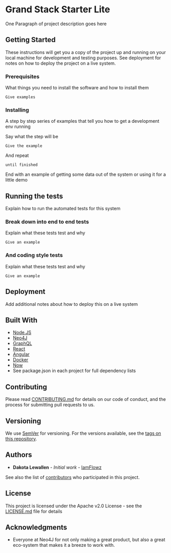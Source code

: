 # Grand Stack Starter Lite

One Paragraph of project description goes here

## Getting Started

These instructions will get you a copy of the project up and running on your local machine for development and testing purposes. See deployment for notes on how to deploy the project on a live system.

### Prerequisites

What things you need to install the software and how to install them

```
Give examples
```

### Installing

A step by step series of examples that tell you how to get a development env running

Say what the step will be

```
Give the example
```

And repeat

```
until finished
```

End with an example of getting some data out of the system or using it for a little demo

## Running the tests

Explain how to run the automated tests for this system

### Break down into end to end tests

Explain what these tests test and why

```
Give an example
```

### And coding style tests

Explain what these tests test and why

```
Give an example
```

## Deployment

Add additional notes about how to deploy this on a live system

## Built With

- [Node.JS]()
- [Neo4J]()
- [GraphQL]()
- [React]()
- [Angular]()
- [Docker]()
- [Now]()
- See package.json in each project for full dependency lists

## Contributing

Please read [CONTRIBUTING.md](https://github.com/iamflowz/) for details on our code of conduct, and the process for submitting pull requests to us.

## Versioning

We use [SemVer](http://semver.org/) for versioning. For the versions available, see the [tags on this repository](https://github.com/iamflowz/grand-stack-starter-lite/tags).

## Authors

- **Dakota Lewallen** - _Initial work_ - [IamFlowz](https://github.com/IamFlowz)

See also the list of [contributors](https://github.com/your/project/contributors) who participated in this project.

## License

This project is licensed under the Apache v2.0 License - see the [LICENSE.md](LICENSE.md) file for details

## Acknowledgments

- Everyone at Neo4J for not only making a great product, but also a great eco-system that makes it a breeze to work with.
